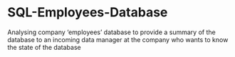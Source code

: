 # SQL-Employees-Database
Analysing company ‘employees’ database to provide a summary of the database to an incoming data manager at the company who wants to know the state of the database
